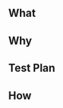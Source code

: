 <!-- Update your title to prefix with your ticket number -->

## What
<!-- Describe your changes here -->

## Why
<!-- Describe the motivations behind this change if they are a subset of your ticket -->

## Test Plan
<!-- Describe the steps you have taken or will take to validate your change. -->

## How
<!-- Describe the rollout plan if it includes multiple PRs/Repos or requires extra steps beyond rolling back the Service -->
